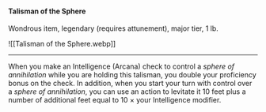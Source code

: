 #### Talisman of the Sphere

Wondrous item, legendary (requires attunement), major tier, 1 lb.

![[Talisman of the Sphere.webp]]

---

When you make an Intelligence (Arcana) check to control a *sphere of annihilation* while you are holding this talisman, you double your proficiency bonus on the check. In addition, when you start your turn with control over a *sphere of annihilation*, you can use an action to levitate it 10 feet plus a number of additional feet equal to 10 × your Intelligence modifier.